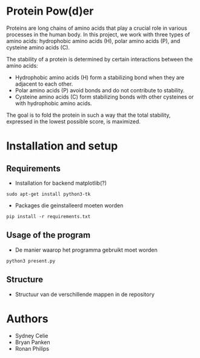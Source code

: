 # Protein Pow(d)er
Proteins are long chains of amino acids that play a crucial role in various processes in the human body. In this project, we work with three types of amino acids: hydrophobic amino acids (H), polar amino acids (P), and cysteine amino acids (C).

The stability of a protein is determined by certain interactions between the amino acids:
- Hydrophobic amino acids (H) form a stabilizing bond when they are adjacent to each other.
- Polar amino acids (P) avoid bonds and do not contribute to stability.
- Cysteine amino acids (C) form stabilizing bonds with other cysteines or with hydrophobic amino acids.

The goal is to fold the protein in such a way that the total stability, expressed in the lowest possible score, is maximized.

# Installation and setup
## Requirements
- Installation for backend matplotlib(?)
```
sudo apt-get install python3-tk
```

- Packages die geinstalleerd moeten worden
```
pip install -r requirements.txt
```

## Usage of the program
- De manier waarop het programma gebruikt moet worden
```
python3 present.py
```

## Structure
- Structuur van de verschillende mappen in de repository

# Authors
* Sydney Celie
* Bryan Panken
* Ronan Philips